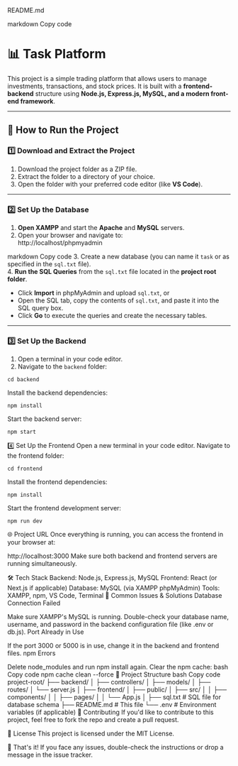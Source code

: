 
README.md

markdown
Copy code
# 📊 Task Platform

This project is a simple trading platform that allows users to manage investments, transactions, and stock prices. It is built with a **frontend-backend** structure using **Node.js, Express.js, MySQL, and a modern front-end framework**.

---

## 🚀 **How to Run the Project**

### 1️⃣ **Download and Extract the Project**
1. Download the project folder as a ZIP file.
2. Extract the folder to a directory of your choice.
3. Open the folder with your preferred code editor (like **VS Code**).

---

### 2️⃣ **Set Up the Database**
1. **Open XAMPP** and start the **Apache** and **MySQL** servers.
2. Open your browser and navigate to:  
http://localhost/phpmyadmin

markdown
Copy code
3. Create a new database (you can name it `task` or as specified in the `sql.txt` file).  
4. **Run the SQL Queries** from the `sql.txt` file located in the **project root folder**.  
- Click **Import** in phpMyAdmin and upload `sql.txt`, or  
- Open the SQL tab, copy the contents of `sql.txt`, and paste it into the SQL query box.  
- Click **Go** to execute the queries and create the necessary tables.

---

### 3️⃣ **Set Up the Backend**
1. Open a terminal in your code editor.  
2. Navigate to the `backend` folder:  
```
cd backend
```
Install the backend dependencies:
```
npm install
```
Start the backend server:
```
npm start
```
4️⃣ Set Up the Frontend
Open a new terminal in your code editor.
Navigate to the frontend folder:
```
cd frontend
```
Install the frontend dependencies:
```
npm install
```
Start the frontend development server:
```
npm run dev
```
🌐 Project URL
Once everything is running, you can access the frontend in your browser at:

http://localhost:3000
Make sure both backend and frontend servers are running simultaneously.

🛠️ Tech Stack
Backend: Node.js, Express.js, MySQL
Frontend: React (or Next.js if applicable)
Database: MySQL (via XAMPP phpMyAdmin)
Tools: XAMPP, npm, VS Code, Terminal
🤔 Common Issues & Solutions
Database Connection Failed

Make sure XAMPP's MySQL is running.
Double-check your database name, username, and password in the backend configuration file (like .env or db.js).
Port Already in Use

If the port 3000 or 5000 is in use, change it in the backend and frontend files.
npm Errors

Delete node_modules and run npm install again.
Clear the npm cache:
bash
Copy code
npm cache clean --force
📂 Project Structure
bash
Copy code
project-root/
├── backend/
│   ├── controllers/
│   ├── models/
│   ├── routes/
│   └── server.js
│
├── frontend/
│   ├── public/
│   ├── src/
│   │   ├── components/
│   │   ├── pages/
│   │   └── App.js
│
├── sql.txt   # SQL file for database schema
├── README.md # This file
└── .env      # Environment variables (if applicable)
🤝 Contributing
If you'd like to contribute to this project, feel free to fork the repo and create a pull request.

📄 License
This project is licensed under the MIT License.

🎉 That's it! If you face any issues, double-check the instructions or drop a message in the issue tracker.
